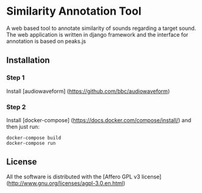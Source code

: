 # Similarity Annotation Tool

A web based tool to annotate similarity of sounds regarding a target sound. 
The web application is written in django framework and the interface for annotation is based on peaks.js

## Installation

### Step 1
Install [audiowaveform] (https://github.com/bbc/audiowaveform)

### Step 2
Install [docker-compose] (https://docs.docker.com/compose/install/) and then just run:

    docker-compose build
    docker-compose run

## License
All the software is distributed with the [Affero GPL v3 license] (http://www.gnu.org/licenses/agpl-3.0.en.html)


